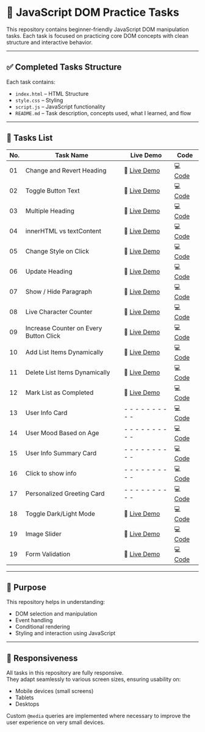 # 📘 JavaScript DOM Practice Tasks

This repository contains beginner-friendly JavaScript DOM manipulation tasks. Each task is focused on practicing core DOM concepts with clean structure and interactive behavior.

---

## ✅ Completed Tasks Structure

Each task contains:
- `index.html` – HTML Structure
- `style.css` – Styling
- `script.js` – JavaScript functionality
- `README.md` – Task description, concepts used, what I learned, and flow

---

## 📂 Tasks List

| No. | Task Name | Live Demo | Code |
|-----|-----------|-----------|------|
| 01 | Change and Revert Heading | 🔗 [Live Demo](https://suru190.github.io/JavaScript-Dom-Practice/task01-change-and-revert-heading/) | 💻 [Code](https://github.com/suru190/JavaScript-Dom-Practice/tree/main/task01-change-and-revert-heading) |
| 02 | Toggle Button Text | 🔗 [Live Demo](https://suru190.github.io/JavaScript-Dom-Practice/task02-toggle-button-text/) | 💻 [Code](https://github.com/suru190/JavaScript-Dom-Practice/tree/main/task02-toggle-button-text) |
| 03 | Multiple Heading | 🔗 [Live Demo](https://suru190.github.io/JavaScript-Dom-Practice/task03-multiple-heading/) | 💻 [Code](https://github.com/suru190/JavaScript-Dom-Practice/tree/main/task03-multiple-heading) |
| 04 | innerHTML vs textContent | 🔗 [Live Demo](https://suru190.github.io/JavaScript-Dom-Practice/task04-innerHTML-vs-textContent/) | 💻 [Code](https://github.com/suru190/JavaScript-Dom-Practice/tree/main/task04-innerHTML-vs-textContent) |
| 05 | Change Style on Click | 🔗 [Live Demo](https://suru190.github.io/JavaScript-Dom-Practice/task05-change-style-on-click/) | 💻 [Code](https://github.com/suru190/JavaScript-Dom-Practice/tree/main/task05-change-style-on-click) |
| 06 | Update Heading | 🔗 [Live Demo](https://suru190.github.io/JavaScript-Dom-Practice/task06-update-heading/) | 💻 [Code](https://github.com/suru190/JavaScript-Dom-Practice/tree/main/task06-update-heading) |
| 07 | Show / Hide Paragraph | 🔗 [Live Demo](https://suru190.github.io/JavaScript-Dom-Practice/task07-show-hide-paragraph/) | 💻 [Code](https://github.com/suru190/JavaScript-Dom-Practice/tree/main/task07-show-hide-paragraph) |
| 08 | Live Character Counter | 🔗 [Live Demo](https://suru190.github.io/JavaScript-Dom-Practice/task08-live-character-counter/) | 💻 [Code](https://github.com/suru190/JavaScript-Dom-Practice/tree/main/task08-live-character-counter) |
| 09 | Increase Counter on Every Button Click | 🔗 [Live Demo](https://suru190.github.io/JavaScript-Dom-Practice/task09-increase-counter-on-every-button-click/) | 💻 [Code](https://github.com/suru190/JavaScript-Dom-Practice/tree/main/task09-increase-counter-on-every-button-click) |
| 10 | Add List Items Dynamically | 🔗 [Live Demo](https://suru190.github.io/JavaScript-Dom-Practice/task10-add-list-items-dynamically/) | 💻 [Code](https://github.com/suru190/JavaScript-Dom-Practice/tree/main/task10-add-list-items-dynamically) |
| 11 | Delete List Items Dynamically | 🔗 [Live Demo](https://suru190.github.io/JavaScript-Dom-Practice/task11-delete-list-items-dynamically/) | 💻 [Code](https://github.com/suru190/JavaScript-Dom-Practice/tree/main/task11-delete-list-items-dynamically) |
| 12 | Mark List as Completed | 🔗 [Live Demo](https://suru190.github.io/JavaScript-Dom-Practice/task12-mark-list-as-completed/) | 💻 [Code](https://github.com/suru190/JavaScript-Dom-Practice/tree/main/task12-mark-list-as-completed) |
| 13 | User Info Card |  - - - - - - - - - - | 💻 [Code](https://github.com/suru190/JavaScript-Dom-Practice/tree/main/task13-User-Info-Card)
| 14 | User Mood Based on Age | - - - - - - - - - - | 💻 [Code](https://github.com/suru190/JavaScript-Dom-Practice/tree/main/task14-User-Mood-Based-on-Age) |
| 15 | User Info Summary Card | - - - - - - - - - - | 💻 [Code](https://github.com/suru190/JavaScript-Dom-Practice/tree/main/task15-User-Info-Summary-Card) |
| 16 | Click to show info | - - - - - - - - - - | 💻 [Code](https://github.com/suru190/JavaScript-Dom-Practice/tree/main/task16-click-to-show-info) |
| 17 | Personalized Greeting Card | - - - - - - - - - - | 💻 [Code](https://github.com/suru190/JavaScript-Dom-Practice/tree/main/task17-personalized-greeting-card) |
| 18 | Toggle Dark/Light Mode | 🔗 [Live Demo](https://suru190.github.io/JavaScript-Dom-Practice/task18-toggle-dark-light-mode/) | 💻 [Code](https://github.com/suru190/JavaScript-Dom-Practice/tree/main/task18-toggle-dark-light-mode) |
| 19 | Image Slider | 🔗 [Live Demo](https://suru190.github.io/JavaScript-Dom-Practice/task19-image-slider/) | 💻 [Code](https://github.com/suru190/JavaScript-Dom-Practice/tree/main/task19-image-slider) |
| 19 | Form Validation | 🔗 [Live Demo](https://suru190.github.io/JavaScript-Dom-Practice/task20-form-validation/) | 💻 [Code](https://github.com/suru190/JavaScript-Dom-Practice/tree/main/task20-form-validation) |

---

## 📌 Purpose

This repository helps in understanding:
- DOM selection and manipulation
- Event handling
- Conditional rendering
- Styling and interaction using JavaScript

---

## 📱 Responsiveness

All tasks in this repository are fully responsive.  
They adapt seamlessly to various screen sizes, ensuring usability on:
- Mobile devices (small screens)
- Tablets
- Desktops  

Custom `@media` queries are implemented where necessary to improve the user experience on very small devices.
